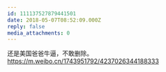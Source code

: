 ```yaml
---
id: 111137527879441501
date: 2018-05-07T08:52:09.000Z
reply: false
media_attachments: 0
---
```


还是美国爸爸牛逼，不敢删除。 https://m.weibo.cn/1743951792/4237026344188333 

